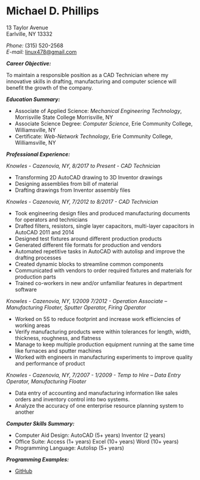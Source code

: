 # Michael D. Phillips # 
13 Taylor Avenue  
Earlville, NY 13332

_Phone:_ (315) 520-2568  
_E-mail:_ [linux478@gmail.com](mailto:linux478@gmail.com?Subject=Resume)

_**Career Objective:**_

To maintain a responsible position as a CAD Technician where my innovative skills in drafting, manufacturing and computer science will benefit the growth of the company.

_**Education Summary:**_

* Associate of Applied Science: _Mechanical Engineering Technology_, Morrisville State College Morrisville, NY
* Associate Science Degree: _Computer Science_, Erie Community College, Williamsville, NY
* Certificate: _Web-Network Technology_, Erie Community College, Williamsville, NY 

_**Professional Experience:**_

_Knowles - Cazenovia, NY, 8/2017 to Present - CAD Technician_

* Transforming 2D AutoCAD drawing to 3D Inventor drawings
* Designing assemblies from bill of material
* Drafting drawings from Inventor assembly files

_Knowles - Cazenovia, NY, 7/2012 to 8/2017 - CAD Technician_

* Took engineering design files and produced manufacturing documents for operators and technicians 
* Drafted filters, resistors, single layer capacitors, multi-layer capacitors in AutoCAD 2011 and 2014
* Designed test fixtures around different production products
* Generated different file formats for production and vendors
* Automated repetitive tasks in AutoCAD with autolisp and improve the drafting processes
* Created dynamic blocks to streamline common components
* Communicated with vendors to order required fixtures and materials for production parts
* Trained co-workers in new and/or unfamiliar features in department software

_Knowles - Cazenovia, NY, 1/2009 7/2012 - Operation Associate – Manufacturing Floater, Sputter Operator, Firing Operator_

* Worked on 5S to reduce footprint and increase work efficiencies of working areas
* Verify manufacturing products were within tolerances for length, width, thickness, roughness, and flatness
* Manage to keep multiple production equipment running at the same time like furnaces and sputter machines
* Worked with engineers in manufacturing experiments to improve quality and performance of product

_Knowles - Cazenovia, NY, 7/2007 - 1/2009 - Temp to Hire – Data Entry Operator, Manufacturing Floater_

* Data entry of accounting and manufacturing information like sales orders and inventory control into two systems.  
* Analyze the accuracy of one enterprise resource planning system to another

_**Computer Skills Summary:**_

* Computer Aid Design: AutoCAD (5+ years) Inventor (2 years)
* Office Suite: Access (1+ years) Excel (10+ years) Word (10+ years)
* Programming Language: Autolisp (5+ years)

_**Programming Examples:**_

* [GitHub](http://github.com/linux478)
